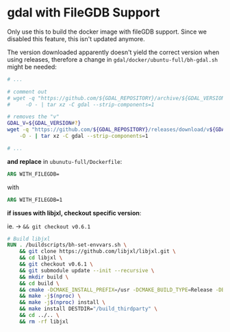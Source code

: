 # gdal with FileGDB Support

Only use this to build the docker image with fileGDB support.
Since we disabled this feature, this isn't updated anymore.

The version downloaded apparently doesn't yield the correct version when using releases, therefore 
a change in `gdal/docker/ubuntu-full/bh-gdal.sh` might be needed:

```bash
# ...

# comment out
# wget -q "https://github.com/${GDAL_REPOSITORY}/archive/${GDAL_VERSION}.tar.gz" \
#     -O - | tar xz -C gdal --strip-components=1

# removes the "v"
GDAL_V=${GDAL_VERSION#?}
wget -q "https://github.com/${GDAL_REPOSITORY}/releases/download/v${GDAL_V}/gdal-${GDAL_V}.tar.gz" \
    -O - | tar xz -C gdal --strip-components=1

# ...
```

**and replace** in `ubunutu-full/Dockerfile`:

```dockerfile
ARG WITH_FILEGDB=
```

with

```dockerfile
ARG WITH_FILEGDB=1
```

**if issues with libjxl, checkout specific version**:

ie. -> `&& git checkout v0.6.1`

```dockerfile
# Build libjxl
RUN . /buildscripts/bh-set-envvars.sh \
    && git clone https://github.com/libjxl/libjxl.git \
    && cd libjxl \
    && git checkout v0.6.1 \
    && git submodule update --init --recursive \
    && mkdir build \
    && cd build \
    && cmake -DCMAKE_INSTALL_PREFIX=/usr -DCMAKE_BUILD_TYPE=Release -DBUILD_TESTING=OFF .. \
    && make -j$(nproc) \
    && make -j$(nproc) install \
    && make install DESTDIR="/build_thirdparty" \
    && cd ../.. \
    && rm -rf libjxl
```
